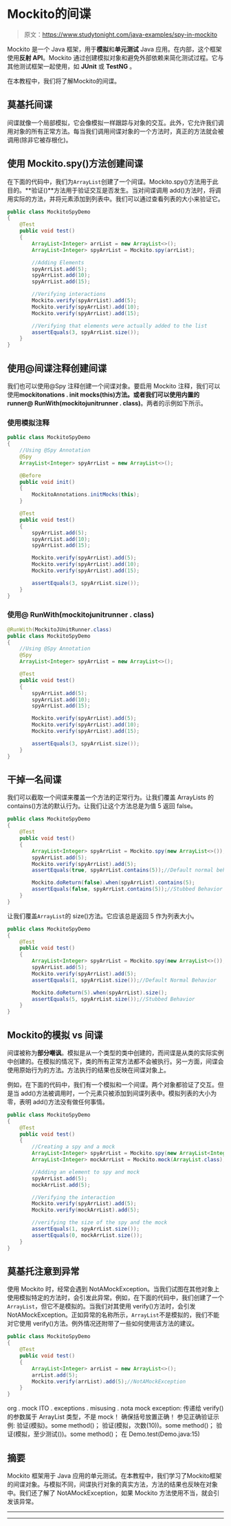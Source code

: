 # Mockito的间谍

> 原文：<https://www.studytonight.com/java-examples/spy-in-mockito>

Mockito 是一个 Java 框架，用于**模拟**和**单元测试** Java 应用。在内部，这个框架使用**反射 API**。Mockito 通过创建模拟对象和避免外部依赖来简化测试过程。它与其他测试框架一起使用，如 **JUnit** 或 **TestNG** 。

在本教程中，我们将了解Mockito的间谍。

## 莫基托间谍

间谍就像一个局部模拟，它会像模拟一样跟踪与对象的交互。此外，它允许我们调用对象的所有正常方法。每当我们调用间谍对象的一个方法时，真正的方法就会被调用(除非它被存根化)。

## 使用 Mockito.spy()方法创建间谍

在下面的代码中，我们为`ArrayList`创建了一个间谍。Mockito.spy()方法用于此目的。**验证()**方法用于验证交互是否发生。当对间谍调用 add()方法时，将调用实际的方法，并将元素添加到列表中。我们可以通过查看列表的大小来验证它。

```java
public class MockitoSpyDemo
{
	@Test
	public void test()
	{
		ArrayList<Integer> arrList = new ArrayList<>();
		ArrayList<Integer> spyArrList = Mockito.spy(arrList);

		//Adding Elements
		spyArrList.add(5);
		spyArrList.add(10);
		spyArrList.add(15);

        //Verifying interactions
		Mockito.verify(spyArrList).add(5);
		Mockito.verify(spyArrList).add(10);
		Mockito.verify(spyArrList).add(15);

        //Verifying that elements were actually added to the list
		assertEquals(3, spyArrList.size());
	}
}
```

## 使用@间谍注释创建间谍

我们也可以使用@Spy 注释创建一个间谍对象。要启用 Mockito 注释，我们可以使用**mockitonations . init mocks(this)**方法。或者我们可以使用内置的 runner**@ RunWith(mockitojunitrunner . class)**。两者的示例如下所示。

### 使用模拟注释

```java
public class MockitoSpyDemo
{
	//Using @Spy Annotation
	@Spy
	ArrayList<Integer> spyArrList = new ArrayList<>();

	@Before
	public void init()
	{
		MockitoAnnotations.initMocks(this); 
	}

	@Test
	public void test()
	{
		spyArrList.add(5);
		spyArrList.add(10);
		spyArrList.add(15);

		Mockito.verify(spyArrList).add(5);
		Mockito.verify(spyArrList).add(10);
		Mockito.verify(spyArrList).add(15);

		assertEquals(3, spyArrList.size());
	}
}
```

### 使用@ RunWith(mockitojunitrunner . class)

```java
@RunWith(MockitoJUnitRunner.class)
public class MockitoSpyDemo
{
	//Using @Spy Annotation
	@Spy
	ArrayList<Integer> spyArrList = new ArrayList<>();

	@Test
	public void test()
	{
		spyArrList.add(5);
		spyArrList.add(10);
		spyArrList.add(15);

		Mockito.verify(spyArrList).add(5);
		Mockito.verify(spyArrList).add(10);
		Mockito.verify(spyArrList).add(15);

		assertEquals(3, spyArrList.size());
	}
}
```

## 干掉一名间谍

我们可以截取一个间谍来覆盖一个方法的正常行为。让我们覆盖 ArrayLists 的 contains()方法的默认行为。让我们让这个方法总是为值 5 返回 false。

```java
public class MockitoSpyDemo
{
	@Test
	public void test()
	{
		ArrayList<Integer> spyArrList = Mockito.spy(new ArrayList<>());
		spyArrList.add(5);
		Mockito.verify(spyArrList).add(5);
		assertEquals(true, spyArrList.contains(5));//Default normal behavior

		Mockito.doReturn(false).when(spyArrList).contains(5);
		assertEquals(false, spyArrList.contains(5));//Stubbed Behavior
	}
}
```

让我们覆盖`ArrayList`的 size()方法。它应该总是返回 5 作为列表大小。

```java
public class MockitoSpyDemo
{
	@Test
	public void test()
	{
		ArrayList<Integer> spyArrList = Mockito.spy(new ArrayList<>());		
		spyArrList.add(5);
		Mockito.verify(spyArrList).add(5);
		assertEquals(1, spyArrList.size());//Default Normal Behavior

		Mockito.doReturn(5).when(spyArrList).size();
		assertEquals(5, spyArrList.size());//Stubbed Behavior
	}
}
```

## Mockito的模拟 vs 间谍

间谍被称为**部分嘲讽**。模拟是从一个类型的类中创建的，而间谍是从类的实际实例中创建的。在模拟的情况下，类的所有正常方法都不会被执行。另一方面，间谍会使用原始行为的方法。方法执行的结果也反映在间谍对象上。

例如，在下面的代码中，我们有一个模拟和一个间谍。两个对象都验证了交互。但是当 add()方法被调用时，一个元素只被添加到间谍列表中。模拟列表的大小为零，表明 add()方法没有做任何事情。

```java
public class MockitoSpyDemo
{
	@Test
	public void test()
	{
		//Creating a spy and a mock
		ArrayList<Integer> spyArrList = Mockito.spy(new ArrayList<Integer>());
		ArrayList<Integer> mockArrList = Mockito.mock(ArrayList.class);

		//Adding an element to spy and mock
		spyArrList.add(5);
		mockArrList.add(5);

		//Verifying the interaction
		Mockito.verify(spyArrList).add(5);
		Mockito.verify(mockArrList).add(5);

		//verifying the size of the spy and the mock
		assertEquals(1, spyArrList.size());
		assertEquals(0, mockArrList.size());
	}
}
```

## 莫基托注意到异常

使用 Mockito 时，经常会遇到 NotAMockException。当我们试图在其他对象上使用模拟特定的方法时，会引发此异常。例如，在下面的代码中，我们创建了一个`ArrayList`，但它不是模拟的。当我们对其使用 verify()方法时，会引发 NotAMockException。正如异常的名称所示，`ArrayList`不是模拟的，我们不能对它使用 verify()方法。例外情况还附带了一些如何使用该方法的建议。

```java
public class MockitoSpyDemo
{
	@Test
	public void test()
	{
		ArrayList<Integer> arrList = new ArrayList<>();
		arrList.add(5);
		Mockito.verify(arrList).add(5);//NotAMockException
	}
}
```

org . mock ITO . exceptions . misusing . nota mock exception:
传递给 verify()的参数属于 ArrayList 类型，不是 mock！
确保括号放置正确！
参见正确验证示例:
验证(模拟)。some method()；
验证(模拟，次数(10))。some method()；
验证(模拟，至少测试())。some method()；
在 Demo.test(Demo.java:15)

## 摘要

Mockito 框架用于 Java 应用的单元测试。在本教程中，我们学习了Mockito框架的间谍对象。与模拟不同，间谍执行对象的真实方法，方法的结果也反映在对象中。我们还了解了 NotAMockException，如果 Mockito 方法使用不当，就会引发该异常。

* * *

* * *